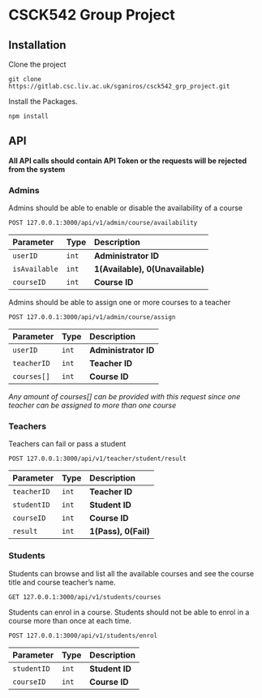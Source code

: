 # CSCK542 Group Project

## Installation

Clone the project

```
git clone https://gitlab.csc.liv.ac.uk/sganiros/csck542_grp_project.git
```

Install the Packages.

```
npm install
```

## API

**All API calls should contain API Token or the requests will be rejected from the system**

### Admins

Admins should be able to enable or disable the availability of a course

```
POST 127.0.0.1:3000/api/v1/admin/course/availability
```

| Parameter | Type | Description |
| :--- | :--- | :--- |
| `userID` | `int` | **Administrator ID** |
| `isAvailable` | `int` | **1(Available), 0(Unavailable)** |
| `courseID` | `int` | **Course ID** |

Admins should be able to assign one or more courses to a teacher

```
POST 127.0.0.1:3000/api/v1/admin/course/assign
```

 Parameter | Type | Description |
| :--- | :--- | :--- |
| `userID` | `int` | **Administrator ID** |
| `teacherID` | `int` | **Teacher ID** |
| `courses[]` | `int` | **Course ID** |

*Any amount of courses[] can be provided with this request since one teacher can be assigned to more than one course*

### Teachers

Teachers can fail or pass a student

```
POST 127.0.0.1:3000/api/v1/teacher/student/result
```

| Parameter | Type | Description |
| :--- | :--- | :--- |
| `teacherID` | `int` | **Teacher ID** |
| `studentID` | `int` | **Student ID** |
| `courseID` | `int` | **Course ID** |
| `result` | `int` | **1(Pass), 0(Fail)** |

### Students

Students can browse and list all the available courses and see the course title and course teacher’s name.

```
GET 127.0.0.1:3000/api/v1/students/courses
```

Students can enrol in a course. Students should not be able to enrol in a course more than once at each time. 

```
POST 127.0.0.1:3000/api/v1/students/enrol
```

| Parameter | Type | Description |
| :--- | :--- | :--- |
| `studentID` | `int` | **Student ID** |
| `courseID` | `int` | **Course ID** |